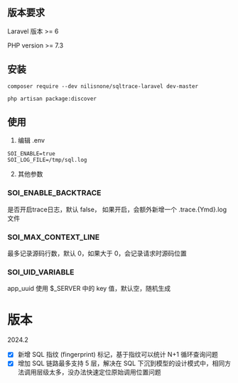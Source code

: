 

## 版本要求 

Laravel 版本 >= 6

PHP version >= 7.3


## 安装

```
composer require --dev nilisnone/sqltrace-laravel dev-master

php artisan package:discover
```

## 使用

1. 编辑 .env

```
SOI_ENABLE=true
SOI_LOG_FILE=/tmp/sql.log
```

2. 其他参数

### SOI_ENABLE_BACKTRACE

是否开启trace日志，默认 false， 如果开启，会额外新增一个 .trace.{Ymd}.log 文件

### SOI_MAX_CONTEXT_LINE

最多记录源码行数，默认 0，如果大于 0，会记录请求时源码位置

### SOI_UID_VARIABLE

app_uuid 使用 $_SERVER 中的 key 值，默认空，随机生成

# 版本

2024.2

- [x] 新增 SQL 指纹 (fingerprint) 标记，基于指纹可以统计 N+1 循环查询问题
- [x] 增加 SQL 链路最多支持 5 层，解决在 SQL 下沉到模型的设计模式中，相同方法调用层级太多，没办法快速定位原始调用位置问题
